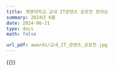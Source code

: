 ```yaml
---
title: 계명대학교 교내 IT콘텐츠 공모전 장려상
summary: 2024년 6월
date: 2024-06-21
type: docs
math: false

url_pdf: awards/교내_IT_콘텐츠_공모전.jpg
---
```


{{<youtube YriS7VdEInw>}}